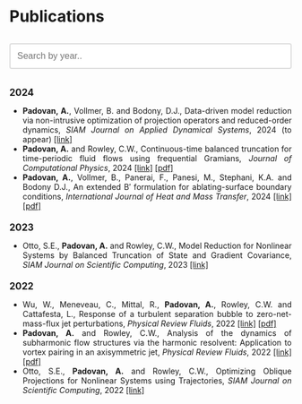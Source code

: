 # Publications

<!-- Search Bar -->
<input type="text" id="searchInput" onkeyup="searchPublications()" placeholder="Search by year..">

<div id="publicationList">
   <!-- 2024 Publications -->
   <h2 data-year="2024">2024</h2>
   <ul class="publication-list" data-year="2024">
       <li class="publication"><b>Padovan, A.</b>, Vollmer, B. and Bodony, D.J., Data-driven model reduction via non-intrusive optimization of projection operators and reduced-order dynamics, <i>SIAM Journal on Applied Dynamical Systems</i>, 2024 (to appear) <a href="https://arxiv.org/abs/2401.01290" target="_blank">[link]</a></li>
       <li class="publication"><b>Padovan, A.</b> and Rowley, C.W., Continuous-time balanced truncation for time-periodic fluid flows using frequential Gramians, <i>Journal of Computational Physics</i>, 2024 <a href="https://www.sciencedirect.com/science/article/pii/S0021999123006927?via%3Dihub" target="_blank">[link]</a> <a href="manuscripts/PadovanRowley_JCP2024.pdf" target="_blank">[pdf]</a></li>
       <li class="publication"><b>Padovan, A.</b>, Vollmer, B., Panerai, F., Panesi, M., Stephani, K.A. and Bodony D.J., An extended B′ formulation for ablating-surface boundary conditions, <i>International Journal of Heat and Mass Transfer</i>, 2024 <a href="https://www.sciencedirect.com/science/article/pii/S0017931023009158" target="_blank">[link]</a> <a href="manuscripts/PadovanEtAl_IJHMT2024.pdf" target="_blank">[pdf]</a></li>
   </ul>

   <!-- 2023 Publications -->
   <h2 data-year="2023">2023</h2>
   <ul class="publication-list" data-year="2023">
       <li class="publication">Otto, S.E., <b>Padovan, A.</b> and Rowley, C.W., Model Reduction for Nonlinear Systems by Balanced Truncation of State and Gradient Covariance, <i>SIAM Journal on Scientific Computing</i>, 2023 <a href="https://epubs.siam.org/doi/full/10.1137/22M1513228" target="_blank">[link]</a></li>
   </ul>

   <!-- 2022 Publications -->
   <h2 data-year="2022">2022</h2>
   <ul class="publication-list" data-year="2022">
       <li class="publication">Wu, W., Meneveau, C., Mittal, R., <b>Padovan, A.</b>, Rowley, C.W. and Cattafesta, L., Response of a turbulent separation bubble to zero-net-mass-flux jet perturbations, <i>Physical Review Fluids</i>, 2022 <a href="https://journals.aps.org/prfluids/abstract/10.1103/PhysRevFluids.7.084601" target="_blank">[link]</a> <a href="manuscripts/WuEtAl_PRF2022.pdf" target="_blank">[pdf]</a> </li>
       <li class="publication"><b>Padovan, A.</b> and Rowley, C.W., Analysis of the dynamics of subharmonic flow structures via the harmonic resolvent: Application to vortex pairing in an axisymmetric jet, <i>Physical Review Fluids</i>, 2022 <a href="https://journals.aps.org/prfluids/abstract/10.1103/PhysRevFluids.7.073903" target="_blank">[link]</a> <a href="manuscripts/PadovanRowley_PRF2022.pdf" target="_blank">[pdf]</a></li>
       <li class="publication">Otto, S.E., <b>Padovan, A.</b> and Rowley, C.W., Optimizing Oblique Projections for Nonlinear Systems using Trajectories, <i>SIAM Journal on Scientific Computing</i>, 2022 <a href="https://epubs.siam.org/doi/10.1137/21M1425815" target="_blank">[link]</a></li>
   </ul>
</div>

<script src="search.js"></script>

<style>
#searchInput {
    width: 100%;
    padding: 12px;
    margin: 12px 0;
    box-sizing: border-box;
    font-size: 16px;
    border: 2px solid #ddd;
    border-radius: 4px;
    transition: border-color 0.3s, box-shadow 0.3s;
}

#searchInput:focus {
    border-color: #007bff;
    box-shadow: 0 0 5px rgba(0, 123, 255, 0.5);
    outline: none;
}

/* Justify the text of publication entries */
.publication-list {
    text-align: justify;
}

/* Adjust the font size of the year headings */
h2[data-year] {
    font-size: 1.2em; /* Adjust this value as needed */
    margin-top: 20px; /* Adjust the top margin if needed */
    margin-bottom: 10px; /* Adjust the bottom margin if needed */
}
</style>